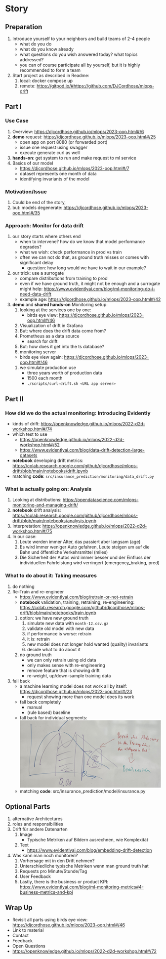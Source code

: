 # Story

## Preparation
1. Introduce yourself to your neighbors and build teams of 2-4 people
   * what do you do
   * what do you know already
   * what questions do you wish answered today? what topics addressed?  
   * you can of course participate all by yourself, but it is highly recommended to form a team
1. Start project as described in Readme: 
   1. local: docker compose up
   1. remote: https://gitpod.io/#https://github.com/DJCordhose/mlops-drift


## Part I

### Use Case
1. Overview: https://djcordhose.github.io/mlops/2023-oop.html#/6
1. **demo** request: https://djcordhose.github.io/mlops/2023-oop.html#/25
   * open app on port 8080 (or forwarded port)
   * issue one request using swagger
   * execute generate curl as well
1. **hands-on**: get system to run and make request to ml service   
1. Basics of our model
   * https://djcordhose.github.io/mlops/2023-oop.html#/7 
   * dataset represents one month of data  
   * identifying invariants of the model

### Motivation/Issue   
1. Could be end of the story, 
1. but: models degenerate: https://djcordhose.github.io/mlops/2023-oop.html#/35

### Approach: Monitor for data drift
1. our story starts where others end
   * when to intervene? how do we know that model performance degrades?
   * what we wish: check performance in prod vs train
   * often we can not do that, as ground truth misses or comes with significant delay
     * question: how long would we have to wait in our example?
1. our trick: use a surrogate      
   * compare distributions from training to prod
   * even if we have ground truth, it might not be enough and a surrogate might help: https://www.evidentlyai.com/blog/ml-monitoring-do-i-need-data-drift
   * example age: https://djcordhose.github.io/mlops/2023-oop.html#/42
1. **demo** and **shared hands-on** Monitoring setup: 
   1. looking at the services one by one:
      * birds eye view: https://djcordhose.github.io/mlops/2023-oop.html#/46
     1. Visualization of drift in Grafana
     1. But: where does the drift data come from? 
     1. Prometheus as a data source
        * search for drift
     1. But: how does it get into the ts database?
     1. monitoring server     
     * birds eye view again: https://djcordhose.github.io/mlops/2023-oop.html#/46
   1. we simulate production use
      * three years worth of production data
      * 1500 each month
      * `./scripts/curl-drift.sh <URL app server>`


## Part II

### How did we do the actual monitoring: Introducing Evidently

* kinds of drift: https://openknowledge.github.io/mlops/2022-d2d-workshop.html#/74
* which test to use
  * https://openknowledge.github.io/mlops/2022-d2d-workshop.html#/52
  * https://www.evidentlyai.com/blog/data-drift-detection-large-datasets
* **notebook** developing drift metrics: https://colab.research.google.com/github/djcordhose/mlops-drift/blob/main/notebooks/drift.ipynb
* matching **code**: `src/insurance_prediction/monitoring/data_drift.py`


### What is actually going on: Analysis

1. Looking at distributions: https://opendatascience.com/mlops-monitoring-and-managing-drift/
1. **notebook** drift analysis: https://colab.research.google.com/github/djcordhose/mlops-drift/blob/main/notebooks/analysis.ipynb
1. Interpretation: https://openknowledge.github.io/mlops/2022-d2d-workshop.html#/75
1. In our case:
   1. Leute werden immer Älter, das passiert aber langsam (age)
   1. Es wird immer weniger Auto gefahren, Leute steigen um auf die Bahn und öffentliche Verkehrsmittel (miles)
   1. Die Sicherheit der Autos wird immer besser und der Einfluss der individuellen Fahrleistung wird verringert (emergency_braking, pred)  

### What to do about it: Taking measures

1. do nothing 
1. Re-Train and re-engineer
   * https://www.evidentlyai.com/blog/retrain-or-not-retrain
   * **notebook** validation, training, retraining, re-engineering: https://colab.research.google.com/github/djcordhose/mlops-drift/blob/main/notebooks/train.ipynb
   1. option: we have new ground truth
      1. simulate new data with `month-12.csv.gz`
      1. validate old model with new data
      1. if performance is worse: retrain
      1. it is: retrain
      1. new model does not longer hold wanted (quality) invariants
      1. decide what to do about it
   1. no ground truth
      * we can only retrain using old data
      * only makes sense with re-engineering
      * remove feature that is showing drift
      * re-weight, up/down-sample training data
1. fall back
   * a machine learning model does not work all by itself: https://djcordhose.github.io/mlops/2023-oop.html#/23
     * request showing more than one model does its work
   * fall back completely
     * manual
     * (rule based) baseline
   * fall back for individual segments: ![Alt text](img/drift-distribution.jpg)
   * matching **code**: src/insurance_prediction/model/insurance.py


## Optional Parts
1. alternative Architectures
1. roles and responsibilities
1. Drift für andere Datenarten
   1. Image
      * Typische Metriken auf Bildern ausrechnen, wie Komplexität  
   1. Text
      * https://www.evidentlyai.com/blog/embedding-drift-detection
1. Was kann man noch monitoren?
   1. Vorhersage mit in den Drift nehmen?
   1. Unterschiedliche typische Metriken wenn man ground truth hat
   1. Requests pro Minute/Stunde/Tag
   1. User Feedback
   1. ‍Lastly, there is the business or product KPI: https://www.evidentlyai.com/blog/ml-monitoring-metrics#4-business-metrics-and-kpi


## Wrap Up
* Revisit all parts using birds eye view: https://djcordhose.github.io/mlops/2023-oop.html#/46
* Link to material
* Contact
* Feedback
* Open Questions
* https://openknowledge.github.io/mlops/2022-d2d-workshop.html#/72